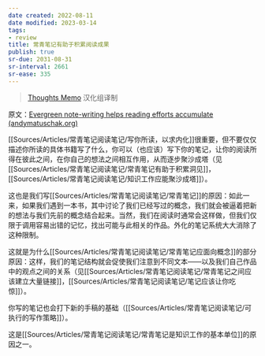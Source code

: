 ```yaml
---
date created: 2022-08-11
date modified: 2023-03-14
tags:
- review
title: 常青笔记有助于积累阅读成果
publish: true
sr-due: 2031-08-31
sr-interval: 2661
sr-ease: 335
---
```



> [Thoughts Memo](https://paratranz.cn/projects/3131) 汉化组译制

原文：[Evergreen note-writing helps reading efforts accumulate (andymatuschak.org)](https://notes.andymatuschak.org/z6M8kex6kDF2FT6MWqAMDQddsqUr8sphLmyy1)

[[Sources/Articles/常青笔记阅读笔记/写你所读，以求内化]]很重要，但不要仅仅描述你所读的具体书籍写了什么，你可以（也应该）写下你的笔记，让你的阅读所得在彼此之间，在你自己的想法之间相互作用，从而逐步聚沙成塔（见[[Sources/Articles/常青笔记阅读笔记/常青笔记有助于积累洞见]]，[[Sources/Articles/常青笔记阅读笔记/知识工作应能聚沙成塔]]）。

这也是我们写[[Sources/Articles/常青笔记阅读笔记/常青笔记]]的原因：如此一来，如果我们遇到一本书，其中讨论了我们已经写过的概念，我们就会被逼着把新的想法与我们先前的概念结合起来。当然，我们在阅读时通常会这样做，但我们仅限于调用容易出错的记忆，找出可能与此相关的作品。外化的笔记系统大大消除了这种限制。

这就是为什么[[Sources/Articles/常青笔记阅读笔记/常青笔记应面向概念]]的部分原因：这样，我们的笔记结构就会促使我们注意到不同文本——以及我们自己作品中的观点之间的关系（见[[Sources/Articles/常青笔记阅读笔记/常青笔记之间应该建立大量链接]]，[[Sources/Articles/常青笔记阅读笔记/笔记应该让你吃惊]]）。

你写的笔记也会打下新的手稿的基础（[[Sources/Articles/常青笔记阅读笔记/可执行的写作策略]]）。

这是[[Sources/Articles/常青笔记阅读笔记/常青笔记是知识工作的基本单位]]的原因之一。